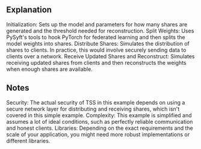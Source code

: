 ## Explanation
Initialization: Sets up the model and parameters for how many shares are generated and the threshold needed for reconstruction.
Split Weights: Uses PySyft's tools to hook PyTorch for federated learning and then splits the model weights into shares.
Distribute Shares: Simulates the distribution of shares to clients. In practice, this would involve securely sending data to clients over a network.
Receive Updated Shares and Reconstruct: Simulates receiving updated shares from clients and then reconstructs the weights when enough shares are available.


## Notes


Security: The actual security of TSS in this example depends on using a secure network layer for distributing and receiving shares, which isn't covered in this simple example.
Complexity: This example is simplified and assumes a lot of ideal conditions, such as perfectly reliable communication and honest clients.
Libraries: Depending on the exact requirements and the scale of your application, you might need more robust implementations or different libraries.